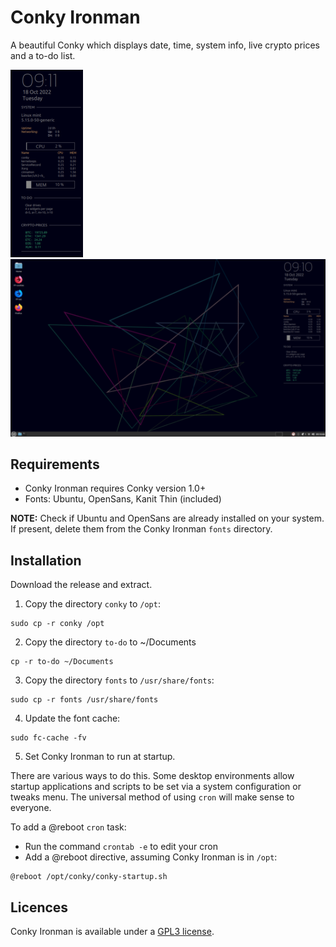 
# Conky Ironman

A beautiful Conky which displays date, time, system info, live crypto prices 
and a to-do list.

[![Conky Ironman](https://github.com/cybrkyd/conky/blob/main/images/conky-th.png "conky.png")](https://github.com/cybrkyd/conky/blob/main/images/conky.png)
[![Conky Ironman Desktop](https://github.com/cybrkyd/conky/blob/main/images/desktop-th.png "desktop.png")](https://github.com/cybrkyd/conky/blob/main/images/desktop.png)

## Requirements

- Conky Ironman requires Conky version 1.0+
- Fonts: Ubuntu, OpenSans, Kanit Thin (included)

**NOTE:** Check if Ubuntu and OpenSans are already installed on your system. If 
present, delete them from the Conky Ironman `fonts` directory.

## Installation

Download the release and extract.

1. Copy the directory `conky` to `/opt`:
```
sudo cp -r conky /opt
```

2. Copy the directory `to-do` to ~/Documents
```
cp -r to-do ~/Documents
```

3. Copy the directory `fonts` to `/usr/share/fonts`:
```
sudo cp -r fonts /usr/share/fonts
```

4. Update the font cache:
```
sudo fc-cache -fv
```

5. Set Conky Ironman to run at startup.

There are various ways to do this. Some desktop environments allow startup 
applications and scripts to be set via a system configuration or tweaks menu. 
The universal method of using `cron` will make sense to everyone.

To add a @reboot `cron` task:
- Run the command `crontab -e` to edit your cron
- Add a @reboot directive, assuming Conky Ironman is in `/opt`:
```
@reboot /opt/conky/conky-startup.sh
```

## Licences
Conky Ironman is available under a [GPL3 license](https://github.com/cybrkyd/conky/blob/main/LICENSE).

